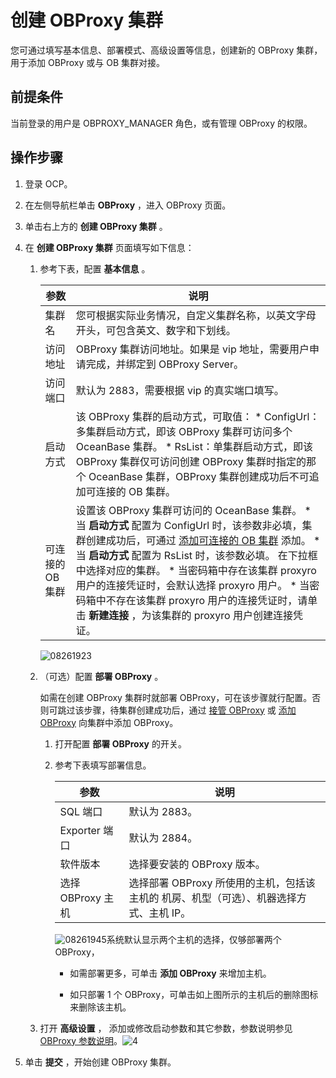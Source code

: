 创建 OBProxy 集群 
==================================

您可通过填写基本信息、部署模式、高级设置等信息，创建新的 OBProxy 集群，用于添加 OBProxy 或与 OB 集群对接。

前提条件 
-------------------------

当前登录的用户是 OBPROXY_MANAGER 角色，或有管理 OBProxy 的权限。

**操作步骤** 
-----------------------------

1. 登录 OCP。

   

2. 在左侧导航栏单击 **OBProxy** ，进入 OBProxy 页面。

   

3. 单击右上方的 **创建 OBProxy 集群** 。

   

4. 在 **创建 OBProxy 集群** 页面填写如下信息：

   1. 参考下表，配置 **基本信息** 。

      

      |     参数     |                                                                                                                                                                                                                                                                          说明                                                                                                                                                                                                                                                                           |
      |------------|-------------------------------------------------------------------------------------------------------------------------------------------------------------------------------------------------------------------------------------------------------------------------------------------------------------------------------------------------------------------------------------------------------------------------------------------------------------------------------------------------------------------------------------------------------|
      | 集群名        | 您可根据实际业务情况，自定义集群名称，以英文字母开头，可包含英文、数字和下划线。                                                                                                                                                                                                                                                                                                                                                                                                                                                                                                              |
      | 访问地址       | OBProxy 集群访问地址。如果是 vip 地址，需要用户申请完成，并绑定到 OBProxy Server。                                                                                                                                                                                                                                                                                                                                                                                                                                                                                               |
      | 访问端口       | 默认为 2883，需要根据 vip 的真实端口填写。                                                                                                                                                                                                                                                                                                                                                                                                                                                                                                                            |
      | 启动方式       | 该 OBProxy 集群的启动方式，可取值： * ConfigUrl：多集群启动方式，即该 OBProxy 集群可访问多个 OceanBase 集群。   * RsList：单集群启动方式，即该 OBProxy 集群仅可访问创建 OBProxy 集群时指定的那个 OceanBase 集群，OBProxy 集群创建成功后不可追加可连接的 OB 集群。                                                                                                                                                                                                                                                                    |
      | 可连接的 OB 集群 | 设置该 OBProxy 集群可访问的 OceanBase 集群。 * 当 **启动方式** 配置为 ConfigUrl 时，该参数非必填，集群创建成功后，可通过 [添加可连接的 OB 集群](10.add-a-connectable-ob-cluster.md) 添加。   * 当 **启动方式** 配置为 RsList 时，该参数必填。 在下拉框中选择对应的集群。 * 当密码箱中存在该集群 proxyro 用户的连接凭证时，会默认选择 proxyro 用户。   * 当密码箱中不存在该集群 proxyro 用户的连接凭证时，请单击 **新建连接** ，为该集群的  proxyro 用户创建连接凭证。      |

      

      ![08261923](https://help-static-aliyun-doc.aliyuncs.com/assets/img/zh-CN/2334601361/p312780.png)
      
   
   2. （可选）配置 **部署 OBProxy** 。

      如需在创建 OBProxy 集群时就部署 OBProxy，可在该步骤就行配置。否则可跳过该步骤，待集群创建成功后，通过 [接管 OBProxy](2.userguide-obproxy.md) 或 [添加 OBProxy](6.add-obproxy.md) 向集群中添加 OBProxy。
      1. 打开配置 **部署 OBProxy** 的开关。

         
      
      2. 参考下表填写部署信息。

         

         |      参数       |                         说明                         |
         |---------------|----------------------------------------------------|
         | SQL 端口        | 默认为 2883。                                          |
         | Exporter 端口   | 默认为 2884。                                          |
         | 软件版本          | 选择要安装的 OBProxy 版本。                                 |
         | 选择 OBProxy 主机 | 选择部署 OBProxy 所使用的主机，包括该主机的 机房、机型（可选）、机器选择方式、主机 IP。 |

         

         ![08261945](https://help-static-aliyun-doc.aliyuncs.com/assets/img/zh-CN/2334601361/p312784.png)系统默认显示两个主机的选择，仅够部署两个 OBProxy，
         * 如需部署更多，可单击 **添加 OBProxy** 来增加主机。

           
         
         * 如只部署 1 个 OBProxy，可单击如上图所示的主机后的删除图标来删除该主机。

           
         

         
      

      
   
   3. 打开 **高级设置** ， 添加或修改启动参数和其它参数，参数说明参见 [OBProxy 参数说明](../12.appendix/10.odp-cluster-parameters.md)。![4](https://help-static-aliyun-doc.aliyuncs.com/assets/img/zh-CN/8232382161/p240600.png)

      
   

   

5. 单击 **提交** ，开始创建 OBProxy 集群。

   



